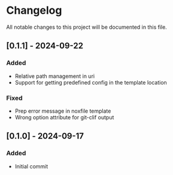 # Changelog

All notable changes to this project will be documented in this file.
## [0.1.1] - 2024-09-22

### Added

- Relative path management in uri
- Support for getting predefined config in the template location

### Fixed

- Prep error message in noxfile template
- Wrong option attribute for git-clif output

## [0.1.0] - 2024-09-17

### Added

- Initial commit

<!-- generated by git-cliff -->
